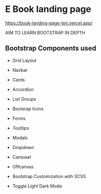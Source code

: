 # E Book landing page

https://book-landing-page-ten.vercel.app/

AIM TO LEARN BOOTSTRAP IN DEPTH

## Bootstrap Components used

- Grid Layout
- Navbar
- Cards
- Accordion
- List Groups
- Bootsrap Icons
- Forms
- Tooltips
- Modals
- Dropdown
- Carousel
- Offcanvas
- Bootstrap Customization with SCSS

- Toggle Light Dark Mode
